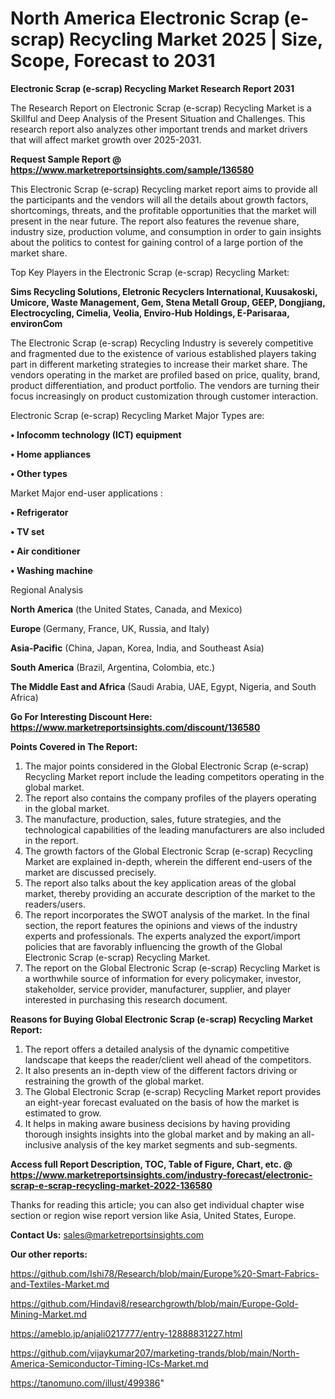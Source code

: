  # North America Electronic Scrap (e-scrap) Recycling Market 2025 | Size, Scope, Forecast to 2031

<strong>Electronic Scrap (e-scrap) Recycling Market Research Report 2031</strong>

The Research Report on Electronic Scrap (e-scrap) Recycling Market is a Skillful and Deep Analysis of the Present Situation and Challenges. This research report also analyzes other important trends and market drivers that will affect market growth over 2025-2031.

<strong>Request Sample Report @ <a href=https://www.marketreportsinsights.com/sample/136580>https://www.marketreportsinsights.com/sample/136580</a></strong>

This Electronic Scrap (e-scrap) Recycling market report aims to provide all the participants and the vendors will all the details about growth factors, shortcomings, threats, and the profitable opportunities that the market will present in the near future. The report also features the revenue share, industry size, production volume, and consumption in order to gain insights about the politics to contest for gaining control of a large portion of the market share.

Top Key Players in the Electronic Scrap (e-scrap) Recycling Market:

<strong>Sims Recycling Solutions, Eletronic Recyclers International, Kuusakoski, Umicore, Waste Management, Gem, Stena Metall Group, GEEP, Dongjiang, Electrocycling, Cimelia, Veolia, Enviro-Hub Holdings, E-Parisaraa, environCom</strong>

The Electronic Scrap (e-scrap) Recycling Industry is severely competitive and fragmented due to the existence of various established players taking part in different marketing strategies to increase their market share. The vendors operating in the market are profiled based on price, quality, brand, product differentiation, and product portfolio. The vendors are turning their focus increasingly on product customization through customer interaction.

Electronic Scrap (e-scrap) Recycling Market Major Types are:

<strong>• Infocomm technology (ICT) equipment

• Home appliances

• Other types</strong>

Market Major end-user applications :

<strong>• Refrigerator

• TV set

• Air conditioner

• Washing machine</strong>

Regional Analysis

</u><strong><b>North America</b></strong> (the United States, Canada, and Mexico)

<strong><b>Europe </b></strong>(Germany, France, UK, Russia, and Italy)

<strong><b>Asia-Pacific</b></strong> (China, Japan, Korea, India, and Southeast Asia)

<strong><b>South America</b></strong> (Brazil, Argentina, Colombia, etc.)

<strong><b>The Middle East and Africa</b></strong> (Saudi Arabia, UAE, Egypt, Nigeria, and South Africa)

<strong>Go For Interesting Discount Here: <a href=https://www.marketreportsinsights.com/discount/136580>https://www.marketreportsinsights.com/discount/136580</a></strong>

<strong>Points Covered in The Report:</strong>
<ol>
  <li>The major points considered in the Global Electronic Scrap (e-scrap) Recycling Market report include the leading competitors operating in the global market.</li>
  <li>The report also contains the company profiles of the players operating in the global market.</li>
  <li>The manufacture, production, sales, future strategies, and the technological capabilities of the leading manufacturers are also included in the report.</li>
  <li>The growth factors of the Global Electronic Scrap (e-scrap) Recycling Market are explained in-depth, wherein the different end-users of the market are discussed precisely.</li>
  <li>The report also talks about the key application areas of the global market, thereby providing an accurate description of the market to the readers/users.</li>
  <li>The report incorporates the SWOT analysis of the market. In the final section, the report features the opinions and views of the industry experts and professionals. The experts analyzed the export/import policies that are favorably influencing the growth of the Global Electronic Scrap (e-scrap) Recycling Market.</li>
  <li>The report on the Global Electronic Scrap (e-scrap) Recycling Market is a worthwhile source of information for every policymaker, investor, stakeholder, service provider, manufacturer, supplier, and player interested in purchasing this research document.</li>
</ol>
<strong>Reasons for Buying Global Electronic Scrap (e-scrap) Recycling Market Report:</strong>

<ol>
  <li>The report offers a detailed analysis of the dynamic competitive landscape that keeps the reader/client well ahead of the competitors.</li>
  <li>It also presents an in-depth view of the different factors driving or restraining the growth of the global market.</li>
  <li>The Global Electronic Scrap (e-scrap) Recycling Market report provides an eight-year forecast evaluated on the basis of how the market is estimated to grow.</li>
  <li>It helps in making aware business decisions by having providing thorough insights insights into the global market and by making an all-inclusive analysis of the key market segments and sub-segments.</li>
</ol>
<strong>Access full Report Description, TOC, Table of Figure, Chart, etc. @ <a href=https://www.marketreportsinsights.com/industry-forecast/electronic-scrap-e-scrap-recycling-market-2022-136580>https://www.marketreportsinsights.com/industry-forecast/electronic-scrap-e-scrap-recycling-market-2022-136580</a></strong>


Thanks for reading this article; you can also get individual chapter wise section or region wise report version like Asia, United States, Europe.

<strong>Contact Us:</strong>
sales@marketreportsinsights.com

<strong>Our other reports:</strong>

<a href=https://github.com/Ishi78/Research/blob/main/Europe%20-Smart-Fabrics-and-Textiles-Market.md>https://github.com/Ishi78/Research/blob/main/Europe%20-Smart-Fabrics-and-Textiles-Market.md</a>

<a href=https://github.com/Hindavi8/researchgrowth/blob/main/Europe-Gold-Mining-Market.md>https://github.com/Hindavi8/researchgrowth/blob/main/Europe-Gold-Mining-Market.md</a>

<a href=https://ameblo.jp/anjali0217777/entry-12888831227.html>https://ameblo.jp/anjali0217777/entry-12888831227.html</a>

<a href=https://github.com/vijaykumar207/marketing-trands/blob/main/North-America-Semiconductor-Timing-ICs-Market.md>https://github.com/vijaykumar207/marketing-trands/blob/main/North-America-Semiconductor-Timing-ICs-Market.md</a>

<a href=https://tanomuno.com/illust/499386>https://tanomuno.com/illust/499386</a>"
